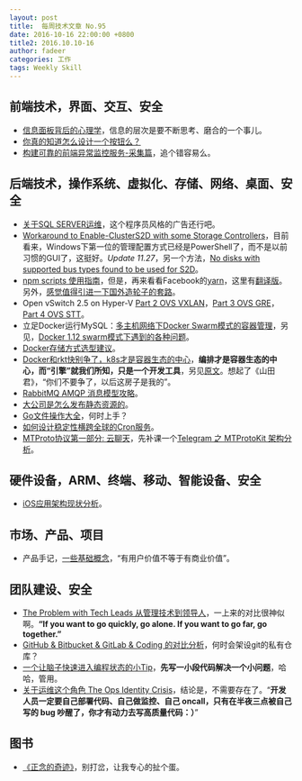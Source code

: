 ```yaml
---
layout: post
title:  每周技术文章 No.95
date: 2016-10-16 22:00:00 +0800
title2: 2016.10.10-16
author: fadeer
categories: 工作
tags: Weekly Skill
---
```


前端技术，界面、交互、安全
----
* [信息面板背后的心理学](http://www.woshipm.com/user-research/424301.html)，信息的层次是要不断思考、磨合的一个事儿。
* [你真的知道怎么设计一个按钮么？](http://uxren.cn/?p=45608)
* [构建可靠的前端异常监控服务-采集篇](http://jdc.jd.com/archives/2175)，追个错容易么。

后端技术，操作系统、虚拟化、存储、网络、桌面、安全
----
* [关于SQL SERVER运维](http://www.cnblogs.com/double-K/p/5940291.html)，这个程序员风格的广告还行吧。
* [Workaround to Enable-ClusterS2D with some Storage Controllers](https://hyper-v.nu/archives/hvredevoort/2016/10/workaround-to-enable-clusters2d-with-some-storage-controllers/)，目前看来，Windows下第一位的管理配置方式已经是PowerShell了，而不是以前习惯的GUI了，这挺好。*Update 11.27*，另一个方法，[No disks with supported bus types found to be used for S2D](https://hyper-v.nu/archives/dvanderpeijl/2016/11/no-disks-with-supported-bus-types-found-to-be-used-for-s2d)。
* [npm scripts 使用指南](http://www.ruanyifeng.com/blog/2016/10/npm_scripts.html)，但是，再来看看Facebook的[yarn](https://code.facebook.com/posts/1840075619545360/yarn-a-new-package-manager-for-javascript/)，这里有[翻译版](https://github.com/xitu/gold-miner/blob/master/TODO/Yarn-A-new-package-manager-for-JavaScript.md)。另外，[感觉值得引进一下国外造轮子的套路](https://segmentfault.com/a/1190000007142098)。
* Open vSwitch 2.5 on Hyper-V [Part 2 OVS VXLAN](https://cloudbase.it/open-vswitch-2-5-hyper-v-vxlan-part-2/)，[Part 3 OVS GRE](https://cloudbase.it/open-vswitch-2-5-hyper-v-gre-part-3/)，[Part 4 OVS STT](https://cloudbase.it/open-vswitch-2-5-hyper-v-stt-part-3/)。
* 立足Docker运行MySQL：[多主机网络下Docker Swarm模式的容器管理](https://segmentfault.com/a/1190000007110619)，另见，[Docker 1.12 swarm模式下遇到的各种问题](http://tonybai.com/2016/10/11/some-problems-under-swarm-mode-in-docker-1-12/)。
* [Docker存储方式选型建议](https://segmentfault.com/a/1190000007168476)。
* [Docker和rkt快别争了，k8s才是容器生态的中心](https://segmentfault.com/a/1190000007157374)，**编排才是容器生态的中心，而“引擎”就我们所知，只是一个开发工具**，另见[原文](http://thenewstack.io/cri-o-make-kubernetes-center-container-ecosystem/)。想起了《山田君》，“你们不要争了，以后这房子是我的”。
* [RabbitMQ AMQP 消息模型攻略](https://segmentfault.com/a/1190000007123977)。
* [大公司是怎么发布静态资源的](https://segmentfault.com/a/1190000007122250)。
* [Go文件操作大全](http://colobu.com/2016/10/12/go-file-operations/)，何时上手？
* [如何设计稳定性横跨全球的Cron服务](https://segmentfault.com/a/1190000007146045)。
* [MTProto协议第一部分: 云聊天](https://segmentfault.com/a/1190000007182110)，先补课一个[Telegram 之 MTProtoKit 架构分析](http://blog.makeex.com/2015/06/13/the-architecture-of-telegram-mtprotokit/)。

硬件设备，ARM、终端、移动、智能设备、安全
----
<!--preview-end-->
* [iOS应用架构现状分析](http://mrpeak.cn/blog/ios-arch/)。

市场、产品、项目
----
* 产品手记，[一些基础概念](http://www.ikent.me/blog/5132)，“有用户价值不等于有商业价值”。

团队建设、安全
----
* [The Problem with Tech Leads 从管理技术到领导人](https://medium.com/@Bar_Code/the-problem-with-tech-leads-a840af1f511c)，一上来的对比很神似啊。**“If you want to go quickly, go alone. If you want to go far, go together.”**
* [GitHub & Bitbucket & GitLab & Coding 的对比分析](https://segmentfault.com/a/1190000007156638)，何时会架设git的私有仓库？
* [一个让脑子快速进入编程状态的小Tip](http://mrpeak.cn/blog/daily-practice/)，**先写一小段代码解决一个小问题**，哈哈，管用。
* [关于运维这个角色 The Ops Identity Crisis](http://www.susanjfowler.com/blog/2016/10/13/the-ops-identity-crisis?utm_source=wanqu.co&utm_campaign=Wanqu+Daily&utm_medium=website)，结论是，不需要存在了。“**开发人员一定要自己部署代码、自己做监控、自己 oncall，只有在半夜三点被自己写的 bug 吵醒了，你才有动力去写高质量代码：）**”

图书
----
* [《正念的奇迹》](https://book.douban.com/subject/4726852/)，别打岔，让我专心的扯个蛋。


